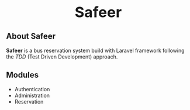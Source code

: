 <h1 align="center" style="font-size:30pt">Safeer</h1>

## About Safeer

<b>Safeer</b> is a bus reservation system build with Laravel framework following the <i>TDD</i> (Test Driven Development) approach.

## Modules

-   Authentication
-   Administration
-   Reservation
